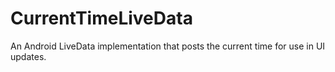 # CurrentTimeLiveData
An Android LiveData implementation that posts the current time for use in UI updates.
